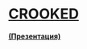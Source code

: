 # **[CROOKED](https://github.com/oriogin/Crooked)**
**[(Презентация)](https://docs.google.com/presentation/d/1Y42sDd7LnBAxTINJdfuOEOaBEMgpllGoHgbiq2DVSmc/edit?usp=sharing)**
